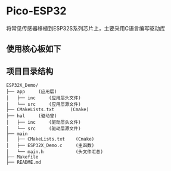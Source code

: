 # Pico-ESP32
将常见传感器移植到ESP32S系列芯片上，主要采用C语言编写驱动库

## 使用核心板如下

## 项目目录结构
``` 
ESP32X_Demo/
├── app     (应用层)
│   ├── inc     (应用层头文件)
│   └── src     (应用层源文件)
├── CMakeLists.txt      (Cmake)
├── hal     (驱动曾)
│   ├── inc     (驱动层头文件)
│   └── src     (驱动层源文件)
├── main    
│   ├── CMakeLists.txt    (Cmake)
│   ├── ESP32X_Demo.c     (主函数)
│   └── main.h            (头文件汇总)
├── Makefile
├── README.md
```

